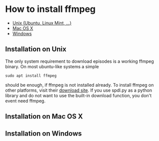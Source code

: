# How to install ffmpeg

* [Unix (Ubuntu, Linux Mint, ...)](#unix)
* [Mac OS X](#macosx)
* [Windows](#windows)

## Installation on Unix <a name="unix" />
The only system requirement to download episodes is a working ffmpeg binary.
On most ubuntu-like systems a simple

```sudo apt install ffmpeg```

should be enough, if ffmpeg is not installed already. To install ffmpeg on other platforms, visit their [download site](https://www.ffmpeg.org/download.html).
If you use spdl.py as a python library and do not want to use the built-in download function, you don't event need ffmpeg.

## Installation on Mac OS X <a name="macosx" />

## Installation on Windows <a name="windows" />
